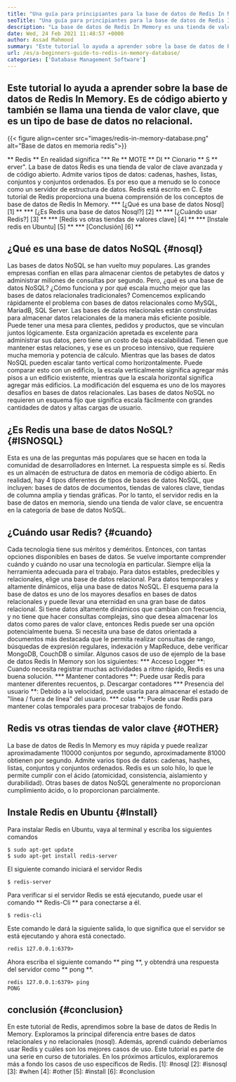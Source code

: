 ```yaml
---
title: "Una guía para principiantes para la base de datos de Redis In Memory" 
seoTitle: "Una guía para principiantes para la base de datos de Redis In Memory" 
description: "La base de datos de Redis In Memory es una tienda de valor de código abierto. También se llama una base de datos NoSQL. Este tutorial de Redis lo guía sobre conceptos centrales de Redis." 
date: Wed, 24 Feb 2021 11:48:57 +0000
author: Assad Mahmood
summary: "Este tutorial lo ayuda a aprender sobre la base de datos de Redis In Memory. Es de código abierto y también se llama una tienda de valor clave, que es un tipo de base de datos no relacional." 
url: /es/a-beginners-guide-to-redis-in-memory-database/
categories: ['Database Management Software']
---
```


## Este tutorial lo ayuda a aprender sobre la base de datos de Redis In Memory. Es de código abierto y también se llama una tienda de valor clave, que es un tipo de base de datos no relacional.

{{< figure align=center src="images/redis-in-memory-database.png" alt="Base de datos en memoria redis">}}

** Redis ** En realidad significa "** Re ** MOTE ** DI ** Cionario ** S ** erver". La base de datos Redis es una tienda de valor de clave avanzada y de código abierto. Admite varios tipos de datos: cadenas, hashes, listas, conjuntos y conjuntos ordenados. Es por eso que a menudo se lo conoce como un servidor de estructura de datos. Redis está escrito en C. Este tutorial de Redis proporciona una buena comprensión de los conceptos de base de datos de Redis In Memory.
  *** [¿Qué es una base de datos Nosql] [1] **
  *** [¿Es Redis una base de datos Nosql?] [2] **
  *** [¿Cuándo usar Redis?] [3] **
  *** [Redis vs otras tiendas de valores clave] [4] **
  *** [Instale redis en Ubuntu] [5] **
  *** [Conclusión] [6] **

## ¿Qué es una base de datos NoSQL {#nosql}
Las bases de datos NoSQL se han vuelto muy populares. Las grandes empresas confían en ellas para almacenar cientos de petabytes de datos y administrar millones de consultas por segundo. Pero, ¿qué es una base de datos NoSQL? ¿Cómo funciona y por qué escala mucho mejor que las bases de datos relacionales tradicionales? Comencemos explicando rápidamente el problema con bases de datos relacionales como MySQL, MariadB, SQL Server.
Las bases de datos relacionales están construidas para almacenar datos relacionales de la manera más eficiente posible. Puede tener una mesa para clientes, pedidos y productos, que se vinculan juntos lógicamente. Esta organización apretada es excelente para administrar sus datos, pero tiene un costo de baja escalabilidad. Tienen que mantener estas relaciones, y ese es un proceso intensivo, que requiere mucha memoria y potencia de cálculo.
Mientras que las bases de datos NoSQL pueden escalar tanto vertical como horizontalmente. Puede comparar esto con un edificio, la escala verticalmente significa agregar más pisos a un edificio existente, mientras que la escala horizontal significa agregar más edificios. La modificación del esquema es uno de los mayores desafíos en bases de datos relacionales. Las bases de datos NoSQL no requieren un esquema fijo que significa escala fácilmente con grandes cantidades de datos y altas cargas de usuario.

## ¿Es Redis una base de datos NoSQL? {#ISNOSQL}
Esta es una de las preguntas más populares que se hacen en toda la comunidad de desarrolladores en Internet. La respuesta simple es sí. Redis es un almacén de estructura de datos en memoria de código abierto.
En realidad, hay 4 tipos diferentes de tipos de bases de datos NoSQL, que incluyen: bases de datos de documentos, tiendas de valores clave, tiendas de columna amplia y tiendas gráficas. Por lo tanto, el servidor redis en la base de datos en memoria, siendo una tienda de valor clave, se encuentra en la categoría de base de datos NoSQL.

## ¿Cuándo usar Redis? {#cuando}
Cada tecnología tiene sus méritos y deméritos. Entonces, con tantas opciones disponibles en bases de datos. Se vuelve importante comprender cuándo y cuándo no usar una tecnología en particular. Siempre elija la herramienta adecuada para el trabajo.
Para datos estables, predecibles y relacionales, elige una base de datos relacional. Para datos temporales y altamente dinámicos, elija una base de datos NoSQL. El esquema para la base de datos es uno de los mayores desafíos en bases de datos relacionales y puede llevar una eternidad en una gran base de datos relacional.
Si tiene datos altamente dinámicos que cambian con frecuencia, y no tiene que hacer consultas complejas, sino que desea almacenar los datos como pares de valor clave, entonces Redis puede ser una opción potencialmente buena. Si necesita una base de datos orientada a documentos más destacada que le permita realizar consultas de rango, búsquedas de expresión regulares, indexación y MapReduce, debe verificar MongoDB, CouchDB o similar.
Algunos casos de uso de ejemplo de la base de datos Redis In Memory son los siguientes:
  *** Acceso Logger **: Cuando necesita registrar muchas actividades a ritmo rápido, Redis es una buena solución.
  *** Mantener contadores **: Puede usar Redis para mantener diferentes recuentos, p. Descargar contadores
  *** Presencia del usuario **: Debido a la velocidad, puede usarla para almacenar el estado de "línea / fuera de línea" del usuario.
  *** colas **: Puede usar Redis para mantener colas temporales para procesar trabajos de fondo.

## Redis vs otras tiendas de valor clave {#OTHER}
La base de datos de Redis In Memory es muy rápida y puede realizar aproximadamente 110000 conjuntos por segundo, aproximadamente 81000 obtienen por segundo. Admite varios tipos de datos: cadenas, hashes, listas, conjuntos y conjuntos ordenados. Redis es un solo hilo, lo que le permite cumplir con el ácido (atomicidad, consistencia, aislamiento y durabilidad). Otras bases de datos NoSQL generalmente no proporcionan cumplimiento ácido, o lo proporcionan parcialmente.

## Instale Redis en Ubuntu {#Install}
Para instalar Redis en Ubuntu, vaya al terminal y escriba los siguientes comandos
```
$ sudo apt-get update 
$ sudo apt-get install redis-server
```
El siguiente comando iniciará el servidor Redis
```
$ redis-server
```
Para verificar si el servidor Redis se está ejecutando, puede usar el comando ** Redis-Cli ** para conectarse a él.
```
$ redis-cli 
```
Este comando le dará la siguiente salida, lo que significa que el servidor se está ejecutando y ahora está conectado.
```
redis 127.0.0.1:6379>
```
Ahora escriba el siguiente comando ** ping **, y obtendrá una respuesta del servidor como ** pong **.
```
redis 127.0.0.1:6379> ping
PONG
```

## conclusión {#conclusion}
En este tutorial de Redis, aprendimos sobre la base de datos de Redis In Memory. Exploramos la principal diferencia entre bases de datos relacionales y no relacionales (nosql). Además, aprendí cuándo deberíamos usar Redis y cuáles son los mejores casos de uso. Este tutorial es parte de una serie en curso de tutoriales. En los próximos artículos, exploraremos más a fondo los casos de uso específicos de Redis.
[1]: #nosql
[2]: #isnosql
[3]: #when
[4]: #other
[5]: #install
[6]: #conclusion
